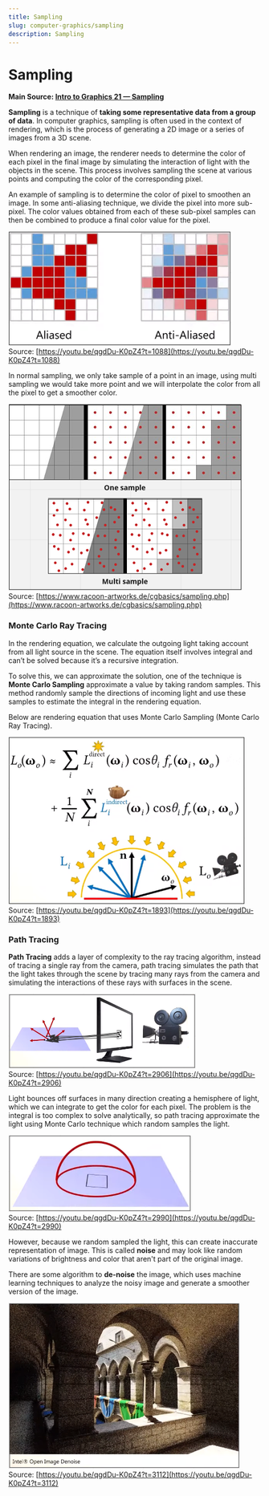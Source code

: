 ```yaml
---
title: Sampling
slug: computer-graphics/sampling
description: Sampling
---
```


# Sampling

**Main Source: [Intro to Graphics 21 — Sampling](https://youtu.be/qgdDu-K0pZ4)**

**Sampling** is a technique of **taking some representative data from a group of data**. In computer graphics, sampling is often used in the context of rendering, which is the process of generating a 2D image or a series of images from a 3D scene.

When rendering an image, the renderer needs to determine the color of each pixel in the final image by simulating the interaction of light with the objects in the scene. This process involves sampling the scene at various points and computing the color of the corresponding pixel.

An example of sampling is to determine the color of pixel to smoothen an image. In some anti-aliasing technique, we divide the pixel into more sub-pixel. The color values obtained from each of these sub-pixel samples can then be combined to produce a final color value for the pixel.

![Comparison of pixelated aliased triangle and a more smoother anti-aliased triangle](./anti-aliasing-sampling.png)  
Source: [https://youtu.be/qgdDu-K0pZ4?t=1088](https://youtu.be/qgdDu-K0pZ4?t=1088)

In normal sampling, we only take sample of a point in an image, using multi sampling we would take more point and we will interpolate the color from all the pixel to get a smoother color.

![Comparing single sample and multi sample taking more than one sample on each pixel](./multi-pixel-sampling.png)  
Source: [https://www.racoon-artworks.de/cgbasics/sampling.php](https://www.racoon-artworks.de/cgbasics/sampling.php)

### Monte Carlo Ray Tracing

In the rendering equation, we calculate the outgoing light taking account from all light source in the scene. The equation itself involves integral and can’t be solved because it’s a recursive integration.

To solve this, we can approximate the solution, one of the technique is **Monte Carlo Sampling** approximate a value by taking random samples. This method randomly sample the directions of incoming light and use these samples to estimate the integral in the rendering equation.

Below are rendering equation that uses Monte Carlo Sampling (Monte Carlo Ray Tracing).

![Equation of monte carlo sampling taking only few outgoing light source](./monte-carlo-rendering-equation.png)  
Source: [https://youtu.be/qgdDu-K0pZ4?t=1893](https://youtu.be/qgdDu-K0pZ4?t=1893)

### Path Tracing

**Path Tracing** adds a layer of complexity to the ray tracing algorithm, instead of tracing a single ray from the camera, path tracing simulates the path that the light takes through the scene by tracing many rays from the camera and simulating the interactions of these rays with surfaces in the scene.

![A few ray comes from camera and bounces from a plane](./path-tracing.png)  
Source: [https://youtu.be/qgdDu-K0pZ4?t=2906](https://youtu.be/qgdDu-K0pZ4?t=2906)

Light bounces off surfaces in many direction creating a hemisphere of light, which we can integrate to get the color for each pixel. The problem is the integral is too complex to solve analytically, so path tracing approximate the light using Monte Carlo technique which random samples the light.

![Light bouncing creates hemisphere of light](./hemisphere-of-light.png)  
Source: [https://youtu.be/qgdDu-K0pZ4?t=2990](https://youtu.be/qgdDu-K0pZ4?t=2990)

However, because we random sampled the light, this can create inaccurate representation of image. This is called **noise** and may look like random variations of brightness and color that aren't part of the original image.

There are some algorithm to **de-noise** the image, which uses machine learning techniques to analyze the noisy image and generate a smoother version of the image.

![A noised images](./noised-image.png)  
Source: [https://youtu.be/qgdDu-K0pZ4?t=3112](https://youtu.be/qgdDu-K0pZ4?t=3112)
